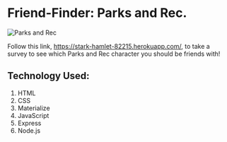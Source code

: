 # Friend-Finder: Parks and Rec.

![Parks and Rec](https://media0.giphy.com/media/dF73dMfhaFwiI/200w.webp)

Follow this link, https://stark-hamlet-82215.herokuapp.com/, to take a survey to see which Parks and Rec character you should be friends with!

## Technology Used:
 1. HTML 
 1. CSS
 1. Materialize
 1. JavaScript
 1. Express
 1. Node.js
